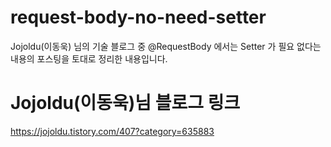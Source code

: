 # request-body-no-need-setter
Jojoldu(이동욱) 님의 기술 블로그 중 @RequestBody 에서는 Setter 가 필요 없다는 내용의 포스팅을 토대로 정리한 내용입니다.

# Jojoldu(이동욱)님 블로그 링크
https://jojoldu.tistory.com/407?category=635883
